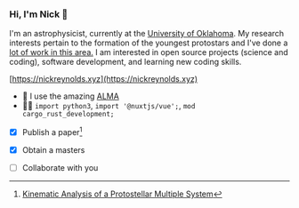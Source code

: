 ### Hi, I'm Nick 👋

I'm an astrophysicist, currently at the [University of Oklahoma](https://nhn.ou.edu). My research interests pertain to the formation of the youngest protostars and I've done a [lot of work in this area.](https://nickalaskreynolds.github.io#projects) I am interested in open source projects (science and coding), software development, and learning new coding skills.

[https://nickreynolds.xyz](https://nickreynolds.xyz)

- 🔭 I use the amazing [ALMA](https://almascience.nrao.edu) 
- 👨‍💻  `import python3`, `import '@nuxtjs/vue';`, `mod cargo_rust_development;`
- [x] Publish a paper[^1]
- [x] Obtain a masters
- [ ] Collaborate with you
  
  
  [^1]: [Kinematic Analysis of a Protostellar Multiple System](https://ui.adsabs.harvard.edu/abs/2021ApJ...907L..10R/abstract)
